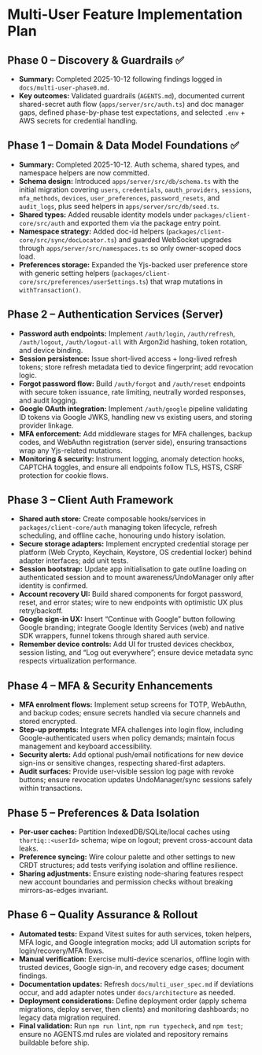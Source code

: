 # Multi-User Feature Implementation Plan

## Phase 0 – Discovery & Guardrails ✅
- **Summary:** Completed 2025-10-12 following findings logged in `docs/multi-user-phase0.md`.
- **Key outcomes:** Validated guardrails (`AGENTS.md`), documented current shared-secret auth flow (`apps/server/src/auth.ts`) and doc manager gaps, defined phase-by-phase test expectations, and selected `.env` + AWS secrets for credential handling.

## Phase 1 – Domain & Data Model Foundations ✅
- **Summary:** Completed 2025-10-12. Auth schema, shared types, and namespace helpers are now committed.
- **Schema design:** Introduced `apps/server/src/db/schema.ts` with the initial migration covering `users`, `credentials`, `oauth_providers`, `sessions`, `mfa_methods`, `devices`, `user_preferences`, `password_resets`, and `audit_logs`, plus seed helpers in `apps/server/src/db/seed.ts`.
- **Shared types:** Added reusable identity models under `packages/client-core/src/auth` and exported them via the package entry point.
- **Namespace strategy:** Added doc-id helpers (`packages/client-core/src/sync/docLocator.ts`) and guarded WebSocket upgrades through `apps/server/src/namespaces.ts` so only owner-scoped docs load.
- **Preferences storage:** Expanded the Yjs-backed user preference store with generic setting helpers (`packages/client-core/src/preferences/userSettings.ts`) that wrap mutations in `withTransaction()`.

## Phase 2 – Authentication Services (Server)
- **Password auth endpoints:** Implement `/auth/login`, `/auth/refresh`, `/auth/logout`, `/auth/logout-all` with Argon2id hashing, token rotation, and device binding.
- **Session persistence:** Issue short-lived access + long-lived refresh tokens; store refresh metadata tied to device fingerprint; add revocation logic.
- **Forgot password flow:** Build `/auth/forgot` and `/auth/reset` endpoints with secure token issuance, rate limiting, neutrally worded responses, and audit logging.
- **Google OAuth integration:** Implement `/auth/google` pipeline validating ID tokens via Google JWKS, handling new vs existing users, and storing provider linkage.
- **MFA enforcement:** Add middleware stages for MFA challenges, backup codes, and WebAuthn registration (server side), ensuring transactions wrap any Yjs-related mutations.
- **Monitoring & security:** Instrument logging, anomaly detection hooks, CAPTCHA toggles, and ensure all endpoints follow TLS, HSTS, CSRF protection for cookie flows.

## Phase 3 – Client Auth Framework
- **Shared auth store:** Create composable hooks/services in `packages/client-core/auth` managing token lifecycle, refresh scheduling, and offline cache, honouring undo history isolation.
- **Secure storage adapters:** Implement encrypted credential storage per platform (Web Crypto, Keychain, Keystore, OS credential locker) behind adapter interfaces; add unit tests.
- **Session bootstrap:** Update app initialisation to gate outline loading on authenticated session and to mount awareness/UndoManager only after identity is confirmed.
- **Account recovery UI:** Build shared components for forgot password, reset, and error states; wire to new endpoints with optimistic UX plus retry/backoff.
- **Google sign-in UX:** Insert “Continue with Google” button following Google branding; integrate Google Identity Services (web) and native SDK wrappers, funnel tokens through shared auth service.
- **Remember device controls:** Add UI for trusted devices checkbox, session listing, and “Log out everywhere”; ensure device metadata sync respects virtualization performance.

## Phase 4 – MFA & Security Enhancements
- **MFA enrolment flows:** Implement setup screens for TOTP, WebAuthn, and backup codes; ensure secrets handled via secure channels and stored encrypted.
- **Step-up prompts:** Integrate MFA challenges into login flow, including Google-authenticated users when policy demands; maintain focus management and keyboard accessibility.
- **Security alerts:** Add optional push/email notifications for new device sign-ins or sensitive changes, respecting shared-first adapters.
- **Audit surfaces:** Provide user-visible session log page with revoke buttons; ensure revocation updates UndoManager/sync sessions safely within transactions.

## Phase 5 – Preferences & Data Isolation
- **Per-user caches:** Partition IndexedDB/SQLite/local caches using `thortiq::<userId>` schema; wipe on logout; prevent cross-account data leaks.
- **Preference syncing:** Wire colour palette and other settings to new CRDT structures; add tests verifying isolation and offline resilience.
- **Sharing adjustments:** Ensure existing node-sharing features respect new account boundaries and permission checks without breaking mirrors-as-edges invariant.

## Phase 6 – Quality Assurance & Rollout
- **Automated tests:** Expand Vitest suites for auth services, token helpers, MFA logic, and Google integration mocks; add UI automation scripts for login/recovery/MFA flows.
- **Manual verification:** Exercise multi-device scenarios, offline login with trusted devices, Google sign-in, and recovery edge cases; document findings.
- **Documentation updates:** Refresh `docs/multi_user_spec.md` if deviations occur, and add adapter notes under `docs/architecture` as needed.
- **Deployment considerations:** Define deployment order (apply schema migrations, deploy server, then clients) and monitoring dashboards; no legacy data migration required.
- **Final validation:** Run `npm run lint`, `npm run typecheck`, and `npm test`; ensure no AGENTS.md rules are violated and repository remains buildable before ship.
